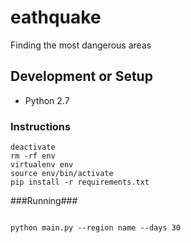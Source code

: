 # eathquake
Finding the most dangerous areas

## Development or Setup ##

- Python 2.7

### Instructions ###

```
deactivate
rm -rf env 
virtualenv env
source env/bin/activate
pip install -r requirements.txt

```

###Running###

```

python main.py --region name --days 30

```